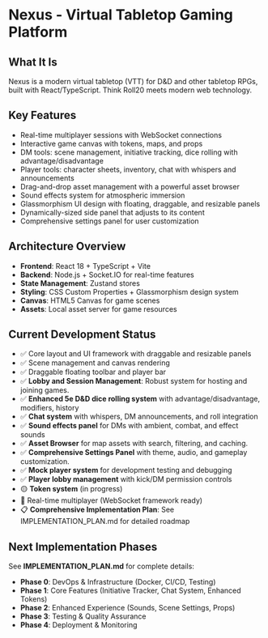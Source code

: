 # Nexus - Virtual Tabletop Gaming Platform

## What It Is
Nexus is a modern virtual tabletop (VTT) for D&D and other tabletop RPGs, built with React/TypeScript. Think Roll20 meets modern web technology.

## Key Features
- Real-time multiplayer sessions with WebSocket connections
- Interactive game canvas with tokens, maps, and props
- DM tools: scene management, initiative tracking, dice rolling with advantage/disadvantage
- Player tools: character sheets, inventory, chat with whispers and announcements
- Drag-and-drop asset management with a powerful asset browser
- Sound effects system for atmospheric immersion
- Glassmorphism UI design with floating, draggable, and resizable panels
- Dynamically-sized side panel that adjusts to its content
- Comprehensive settings panel for user customization

## Architecture Overview
- **Frontend**: React 18 + TypeScript + Vite
- **Backend**: Node.js + Socket.IO for real-time features
- **State Management**: Zustand stores
- **Styling**: CSS Custom Properties + Glassmorphism design system
- **Canvas**: HTML5 Canvas for game scenes
- **Assets**: Local asset server for game resources

## Current Development Status
- ✅ Core layout and UI framework with draggable and resizable panels
- ✅ Scene management and canvas rendering
- ✅ Draggable floating toolbar and player bar
- ✅ **Lobby and Session Management**: Robust system for hosting and joining games.
- ✅ **Enhanced 5e D&D dice rolling system** with advantage/disadvantage, modifiers, history
- ✅ **Chat system** with whispers, DM announcements, and roll integration
- ✅ **Sound effects panel** for DMs with ambient, combat, and effect sounds
- ✅ **Asset Browser** for map assets with search, filtering, and caching.
- ✅ **Comprehensive Settings Panel** with theme, audio, and gameplay customization.
- ✅ **Mock player system** for development testing and debugging
- ✅ **Player lobby management** with kick/DM permission controls
- 🟡 **Token system** (in progress)
- 🚀 Real-time multiplayer (WebSocket framework ready)
- 📋 **Comprehensive Implementation Plan**: See IMPLEMENTATION_PLAN.md for detailed roadmap

## Next Implementation Phases
See **IMPLEMENTATION_PLAN.md** for complete details:
- **Phase 0**: DevOps & Infrastructure (Docker, CI/CD, Testing)
- **Phase 1**: Core Features (Initiative Tracker, Chat System, Enhanced Tokens)
- **Phase 2**: Enhanced Experience (Sounds, Scene Settings, Props)
- **Phase 3**: Testing & Quality Assurance
- **Phase 4**: Deployment & Monitoring